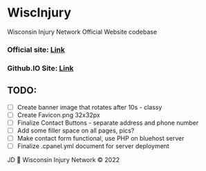 # WiscInjury
 Wisconsin Injury Network Official Website codebase

### Official site: [Link](https://www.wiscinjury.com)

### Github.IO Site: [Link](https://jeremysmai.github.io/WiscInjury/index.html)

## TODO:

- [ ] Create banner image that rotates after 10s - classy
- [ ] Create Favicon.png 32x32px
- [ ] Finalize Contact Buttons - separate address and phone number
- [ ] Add some filler space on all pages, pics?
- [ ] Make contact form functional, use PHP on bluehost server
- [ ] Finalize .cpanel.yml document for server deployment

JD :pill: Wisconsin Injury Network &copy; 2022
